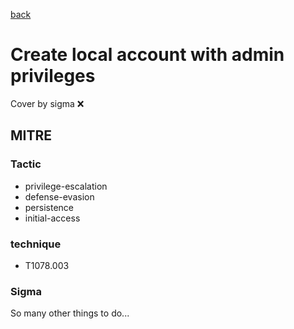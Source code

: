 [back](../index.md)
# Create local account with admin privileges
Cover by sigma :x: 

## MITRE
### Tactic
  - privilege-escalation
  - defense-evasion
  - persistence
  - initial-access

### technique
  - T1078.003

### Sigma

 So many other things to do...